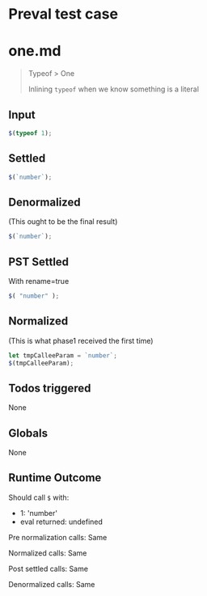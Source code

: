 # Preval test case

# one.md

> Typeof > One
>
> Inlining `typeof` when we know something is a literal

## Input

`````js filename=intro
$(typeof 1);
`````


## Settled


`````js filename=intro
$(`number`);
`````


## Denormalized
(This ought to be the final result)

`````js filename=intro
$(`number`);
`````


## PST Settled
With rename=true

`````js filename=intro
$( "number" );
`````


## Normalized
(This is what phase1 received the first time)

`````js filename=intro
let tmpCalleeParam = `number`;
$(tmpCalleeParam);
`````


## Todos triggered


None


## Globals


None


## Runtime Outcome


Should call `$` with:
 - 1: 'number'
 - eval returned: undefined

Pre normalization calls: Same

Normalized calls: Same

Post settled calls: Same

Denormalized calls: Same
